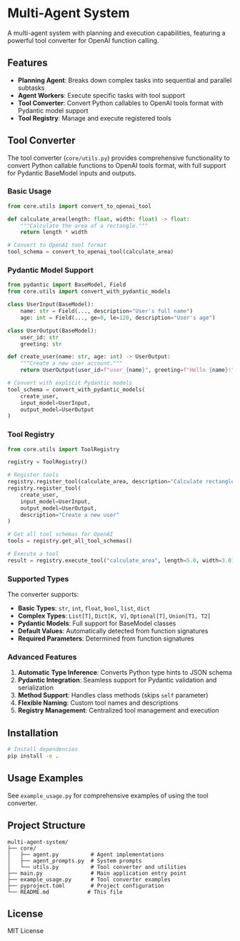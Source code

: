 # Multi-Agent System

A multi-agent system with planning and execution capabilities, featuring a powerful tool converter for OpenAI function calling.

## Features

- **Planning Agent**: Breaks down complex tasks into sequential and parallel subtasks
- **Agent Workers**: Execute specific tasks with tool support
- **Tool Converter**: Convert Python callables to OpenAI tools format with Pydantic model support
- **Tool Registry**: Manage and execute registered tools

## Tool Converter

The tool converter (`core/utils.py`) provides comprehensive functionality to convert Python callable functions to OpenAI tools format, with full support for Pydantic BaseModel inputs and outputs.

### Basic Usage

```python
from core.utils import convert_to_openai_tool

def calculate_area(length: float, width: float) -> float:
    """Calculate the area of a rectangle."""
    return length * width

# Convert to OpenAI tool format
tool_schema = convert_to_openai_tool(calculate_area)
```

### Pydantic Model Support

```python
from pydantic import BaseModel, Field
from core.utils import convert_with_pydantic_models

class UserInput(BaseModel):
    name: str = Field(..., description="User's full name")
    age: int = Field(..., ge=0, le=120, description="User's age")

class UserOutput(BaseModel):
    user_id: str
    greeting: str

def create_user(name: str, age: int) -> UserOutput:
    """Create a new user account."""
    return UserOutput(user_id=f"user_{name}", greeting=f"Hello {name}!")

# Convert with explicit Pydantic models
tool_schema = convert_with_pydantic_models(
    create_user,
    input_model=UserInput,
    output_model=UserOutput
)
```

### Tool Registry

```python
from core.utils import ToolRegistry

registry = ToolRegistry()

# Register tools
registry.register_tool(calculate_area, description="Calculate rectangle area")
registry.register_tool(
    create_user,
    input_model=UserInput,
    output_model=UserOutput,
    description="Create a new user"
)

# Get all tool schemas for OpenAI
tools = registry.get_all_tool_schemas()

# Execute a tool
result = registry.execute_tool("calculate_area", length=5.0, width=3.0)
```

### Supported Types

The converter supports:

- **Basic Types**: `str`, `int`, `float`, `bool`, `list`, `dict`
- **Complex Types**: `List[T]`, `Dict[K, V]`, `Optional[T]`, `Union[T1, T2]`
- **Pydantic Models**: Full support for BaseModel classes
- **Default Values**: Automatically detected from function signatures
- **Required Parameters**: Determined from function signatures

### Advanced Features

1. **Automatic Type Inference**: Converts Python type hints to JSON schema
2. **Pydantic Integration**: Seamless support for Pydantic validation and serialization
3. **Method Support**: Handles class methods (skips `self` parameter)
4. **Flexible Naming**: Custom tool names and descriptions
5. **Registry Management**: Centralized tool management and execution

## Installation

```bash
# Install dependencies
pip install -e .
```

## Usage Examples

See `example_usage.py` for comprehensive examples of using the tool converter.

## Project Structure

```
multi-agent-system/
├── core/
│   ├── agent.py          # Agent implementations
│   ├── agent_prompts.py  # System prompts
│   └── utils.py          # Tool converter and utilities
├── main.py               # Main application entry point
├── example_usage.py      # Tool converter examples
├── pyproject.toml        # Project configuration
└── README.md            # This file
```

## License

MIT License
